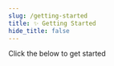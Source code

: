 ```yaml
---
slug: /getting-started
title: ✨ Getting Started
hide_title: false
---
```


Click the below to get started